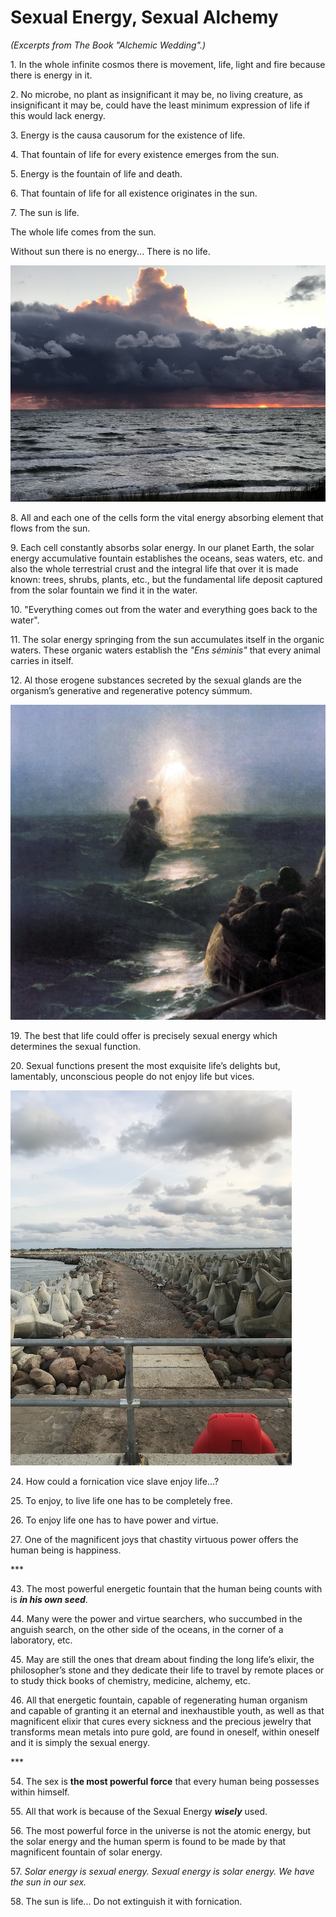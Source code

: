 # Sexual Energy, Sexual Alchemy

_(Excerpts from The Book "Alchemic Wedding".)_

1\. In the whole infinite cosmos there is movement, life, light and fire because there is energy in it.  

2\. No microbe, no plant as insignificant it may be, no living creature, as insignificant it may be, could have the least minimum expression of life if this would lack energy.

3\. Energy is the causa causorum for the existence of life.

4\. That fountain of life for every existence emerges from the sun.

5\. Energy is the fountain of life and death.

6\. That fountain of life for all existence originates in the sun.

7\. The sun is life.  

   The whole life comes from the sun.  

   Without sun there is no energy... There is no life.  
  
![Storm and Sunset](/assets/img/storm_sunset_800x600.jpg)  
   
8\. All and each one of the cells form the vital energy absorbing element that flows from the sun.
   
9\. Each cell constantly absorbs solar energy.  In our planet Earth, the solar energy accumulative   fountain establishes the oceans, seas waters, etc. and also the whole terrestrial crust and the integral life that over it is made known: trees, shrubs, plants, etc., but the fundamental life deposit captured from the solar fountain we find it in the water.  

10\. "Everything comes out from the water and everything goes back to the water".

11\. The solar energy springing from the sun accumulates itself in the organic waters.  These organic waters establish the _"Ens séminis"_ that every animal carries in itself.

12\. Al those erogene substances secreted by the sexual glands are the organism’s generative and regenerative potency súmmum.

![Christ from Waters](/assets/img/christ_from_waters.jpg)

19\.  The best that life could offer is precisely sexual energy which determines the sexual function. 

20\.  Sexual functions present the most exquisite life’s delights but, lamentably, unconscious people do not enjoy life but vices. 

![Anchors at Breakwater](/assets/img/breakwater_450x600.jpg)

24\.  How could a fornication vice slave enjoy life…?

25\.  To enjoy, to live life one has to be completely free.

26\.  To enjoy life one has to have power and virtue.

27\. One of the magnificent joys that chastity virtuous power offers the human being is happiness.

\*\*\*

43\. The most powerful energetic fountain that the human being counts with is _**in his own seed**_.

44\. Many were the power and virtue searchers, who succumbed in the anguish search, on the other side of the oceans, in the corner of a laboratory, etc.  

45\. May are still the ones that dream about finding the long life’s elixir, the philosopher’s stone and they dedicate their life to travel by remote places or to study thick books of chemistry, medicine, alchemy, etc.  

46\. All that energetic fountain, capable of regenerating human organism and capable of granting it an eternal and inexhaustible youth, as well as that magnificent elixir that cures every sickness and the precious jewelry that transforms mean metals into pure gold, are found in oneself, within oneself and it is simply the sexual energy.

\*\*\*

54\. The sex is **the most powerful force** that every human being possesses within himself.

55\. All that work is because of the Sexual Energy _**wisely**_ used.

56\. The most powerful force in the universe is not the atomic energy, but the solar energy and the human sperm is found to be made by that magnificent fountain of solar energy.

57\. _Solar energy is sexual energy. Sexual energy is solar energy. We have the sun in our sex._

58\. The sun is life...  Do not extinguish it with fornication.
